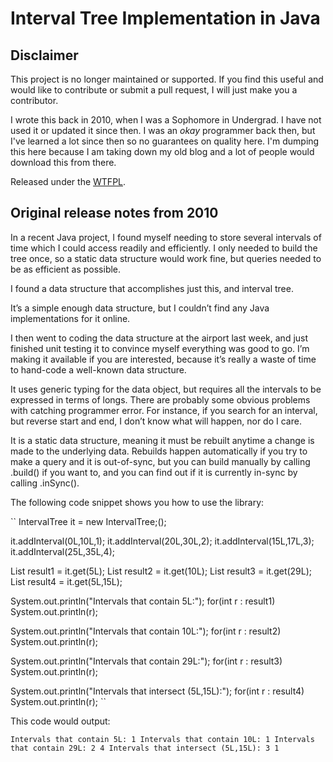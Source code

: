Interval Tree Implementation in Java
====================================

## Disclaimer

This project is no longer maintained or supported. If you find this useful and would like to contribute or submit a pull request, I will just make you a contributor.

I wrote this back in 2010, when I was a Sophomore in Undergrad. I have not used it or updated it since then. I was an _okay_ programmer back then, but I've learned a lot since then so no guarantees on quality here. I'm dumping this here because I am taking down my old blog and a lot of people would download this from there.

Released under the [WTFPL](http://en.wikipedia.org/wiki/WTFPL).

## Original release notes from 2010

In a recent Java project, I found myself needing to store several intervals of time which I could access readily and efficiently.  I only needed to build the tree once, so a static data structure would work fine, but queries needed to be as efficient as possible.

I found a data structure that accomplishes just this, and interval tree.

It’s a simple enough data structure, but I couldn’t find any Java implementations for it online.

I then went to coding the data structure at the airport last week, and just finished unit testing it to convince myself everything was good to go.  I’m making it available if you are interested, because it’s really a waste of time to hand-code a well-known data structure.

It uses generic typing for the data object, but requires all the intervals to be expressed in terms of longs.  There are probably some obvious problems with catching programmer error.  For instance, if you search for an interval, but reverse start and end, I don’t know what will happen, nor do I care.

It is a static data structure, meaning it must be rebuilt anytime a change is made to the underlying data.  Rebuilds happen automatically if you try to make a query and it is out-of-sync, but you can build manually by calling .build() if you want to, and you can find out if it is currently in-sync by calling .inSync().

The following code snippet shows you how to use the library:

``
IntervalTree<Integer> it = new IntervalTree<Integer>;();
 
it.addInterval(0L,10L,1);
it.addInterval(20L,30L,2);
it.addInterval(15L,17L,3);
it.addInterval(25L,35L,4);

List result1 = it.get(5L);
List result2 = it.get(10L);
List result3 = it.get(29L);
List result4 = it.get(5L,15L);

System.out.println("Intervals that contain 5L:");
for(int r : result1)
    System.out.println(r);

System.out.println("Intervals that contain 10L:");
for(int r : result2)
    System.out.println(r);

System.out.println("Intervals that contain 29L:");
for(int r : result3)
    System.out.println(r);
     
System.out.println("Intervals that intersect (5L,15L):");
for(int r : result4)
    System.out.println(r);
``

This code would output:

``
Intervals that contain 5L:
1
Intervals that contain 10L:
1
Intervals that contain 29L:
2
4
Intervals that intersect (5L,15L):
3
1
``

